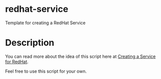 # redhat-service
Template for creating a RedHat Service

Description
===========
You can read more about the idea of this script here at [Creating a Service for RedHat](https://svenbayer.wordpress.com/2015/08/09/creating-a-service-for-redhat/ "RedHat Service").

Feel free to use this script for your own.

